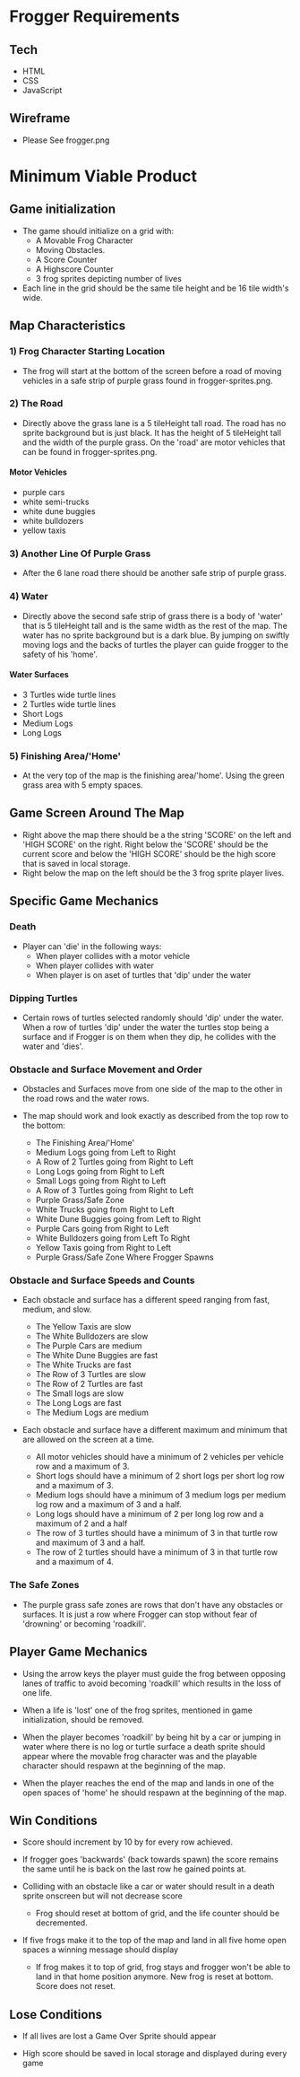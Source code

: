 # Frogger Requirements

## Tech
* HTML
* CSS
* JavaScript

## Wireframe

* Please See frogger.png

# Minimum Viable Product

## Game initialization
* The game should initialize on a grid with:
    * A Movable Frog Character
    * Moving Obstacles.
    * A Score Counter
    * A Highscore Counter
    * 3 frog sprites depicting number of lives
* Each line in the grid should be the same tile height and be 16 tile width's wide.

## Map Characteristics

### 1) Frog Character Starting Location
* The frog will start at the bottom of the screen before a road of moving vehicles in a safe strip of purple grass found in frogger-sprites.png.

### 2) The Road
* Directly above the grass lane is a 5 tileHeight tall road. The road has no sprite background but is just black. It has the height of 5 tileHeight tall and the width of the purple grass. On the 'road' are motor vehicles that can be found in frogger-sprites.png.

#### Motor Vehicles
* purple cars
* white semi-trucks
* white dune buggies
* white bulldozers
* yellow taxis

### 3) Another Line Of Purple Grass
* After the 6 lane road there should be another safe strip of purple grass.

### 4) Water
* Directly above the second safe strip of grass there is a body of 'water' that is 5 tileHeight tall and is the same width as the rest of the map. The water has no sprite background but is a dark blue. By jumping on swiftly moving logs and the backs of turtles the player can guide frogger to the safety of his 'home'.

#### Water Surfaces
* 3 Turtles wide turtle lines
* 2 Turtles wide turtle lines
* Short Logs
* Medium Logs
* Long Logs

### 5) Finishing Area/'Home'
* At the very top of the map is the finishing area/'home'. Using the green grass area with 5 empty spaces.

## Game Screen Around The Map
* Right above the map there should be a the string 'SCORE' on the left and 'HIGH SCORE' on the right. Right below the 'SCORE' should be the current score and below the 'HIGH SCORE' should be the high score that is saved in local storage.
* Right below the map on the left should be the 3 frog sprite player lives.

## Specific Game Mechanics
### Death
* Player can 'die' in the following ways:
	* When player collides with a motor vehicle
	* When player collides with water
	* When player is on aset of turtles that 'dip' under the water

### Dipping Turtles
* Certain rows of turtles selected randomly should 'dip' under the water. When a row of turtles 'dip' under the water the turtles stop being a surface and if Frogger is on them when they dip, he collides with the water and 'dies'.

### Obstacle and Surface Movement and Order
* Obstacles and Surfaces move from one side of the map to the other in the road rows and the water rows.

* The map should work and look exactly as described from the top row to the bottom:

	* The Finishing Area/'Home'
	* Medium Logs going from Left to Right
	* A Row of 2 Turtles going from Right to Left
	* Long Logs going from Right to Left
	* Small Logs going from Right to Left
	* A Row of 3 Turtles going from Right to Left
	* Purple Grass/Safe Zone
	* White Trucks going from Right to Left
	* White Dune Buggies going from Left to Right
	* Purple Cars going from Right to Left
	* White Bulldozers going from Left To Right
	* Yellow Taxis going from Right to Left
	* Purple Grass/Safe Zone Where Frogger Spawns

### Obstacle and Surface Speeds and Counts
* Each obstacle and surface has a different speed ranging from fast, medium, and slow.
	* The Yellow Taxis are slow
	* The White Bulldozers are slow
	* The Purple Cars are medium
	* The White Dune Buggies are fast
	* The White Trucks are fast
	* The Row of 3 Turtles are slow
	* The Row of  2 Turtles are fast
	* The Small logs are slow
	* The Long Logs are fast
	* The Medium Logs are medium

* Each obstacle and surface have a different maximum and minimum that are allowed on the screen at a time.
	* All motor vehicles should have a minimum of 2 vehicles per vehicle row and a maximum of 3.
	* Short logs should have a minimum of 2 short logs per short log row and a maximum of 3.
	* Medium logs should have a minimum of 3 medium logs per medium log row and a maximum of 3 and a half.
	* Long logs should have a minimum of 2 per long log row and a maximum of 2 and a half
	* The row of 3 turtles should have a minimum of 3 in that turtle row and maximum of 3 and a half.
	* The row of 2 turtles should have a minimum of 3 in that turtle row and a maximum of 4.

### The Safe Zones
* The purple grass safe zones are rows that don't have any obstacles or surfaces. It is just a row where Frogger can stop without fear of 'drowning' or becoming 'roadkill'.

## Player Game Mechanics

* Using the arrow keys the player must guide the frog between opposing lanes of traffic to avoid becoming 'roadkill' which results in the loss of one life.
* When a life is 'lost' one of the frog sprites, mentioned in game initialization, should be removed.

* When the player becomes 'roadkill' by being hit by a car or jumping in water where there is no log or turtle surface a death sprite should appear where the movable frog character was and the playable character should respawn at the beginning of the map.

* When the player reaches the end of the map and lands in one of the open spaces of 'home' he should respawn at the beginning of the map.

## Win Conditions
* Score should increment by 10 by for every row achieved.

* If frogger goes 'backwards' (back towards spawn) the score remains the same until he is back on the last row he gained points at.

* Colliding with an obstacle like a car or water should result in a death sprite onscreen but will not decrease score
	* Frog should reset at bottom of grid, and the life counter should be decremented.

* If five frogs make it to the top of the map and land in all five home open spaces a winning message should display
    * If frog makes it to top of grid, frog stays and frogger won't be able to land in that home position anymore. 
    New frog is reset at bottom. Score does not reset.

## Lose Conditions
* If all lives are lost a Game Over Sprite should appear

* High score should be saved in local storage and displayed during every game
